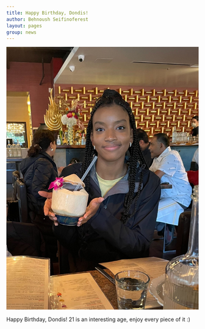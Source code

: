 ```yaml
---
title: Happy Birthday, Dondis! 
author: Behnoush Seifinoferest 
layout: pages
group: news
---
```


<span class="image fit"><img src="/images/2022-11-08-Dondis_Birthday.jpg" alt="" class="img-responsive"></span>

Happy Birthday, Dondis! 21 is an interesting age, enjoy every piece of it :)
